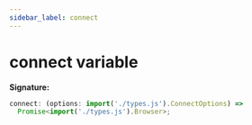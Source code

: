 ```yaml
---
sidebar_label: connect
---
```


# connect variable

**Signature:**

```typescript
connect: (options: import('./types.js').ConnectOptions) =>
  Promise<import('./types.js').Browser>;
```
